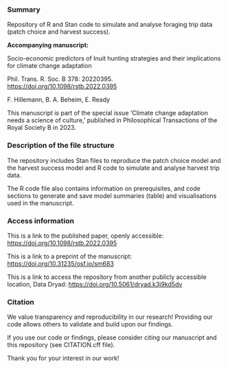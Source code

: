 ### Summary

Repository of R and Stan code to simulate and analyse foraging trip data (patch choice and harvest success). 

**Accompanying manuscript:**

Socio-economic predictors of Inuit hunting strategies and their implications for climate change adaptation

Phil. Trans. R. Soc. B 378: 20220395. https://doi.org/10.1098/rstb.2022.0395

F. Hillemann, B. A. Beheim, E. Ready

This manuscript is part of the special issue ‘Climate change adaptation needs a science of culture,’ published in Philosophical Transactions of the Royal Society B in 2023.


### Description of the file structure

The repository includes Stan files to reproduce the patch choice model and the harvest success model and R code to simulate and analyse harvest trip data. 

The R code file also contains information on prerequisites, and code sections to generate and save model summaries (table) and visualisations used in the manuscript.


### Access information

This is a link to the published paper, openly accessible: https://doi.org/10.1098/rstb.2022.0395

This is a link to a preprint of the manuscript: https://doi.org/10.31235/osf.io/sm683

This is a link to access the repository from another publicly accessible location, Data Dryad: https://doi.org/10.5061/dryad.k3j9kd5dv 


### Citation

We value transparency and reproducibility in our research! Providing our code allows others to validate and build upon our findings.

If you use our code or findings, please consider citing our manuscript and this repository (see CITATION.cff file).

Thank you for your interest in our work!
